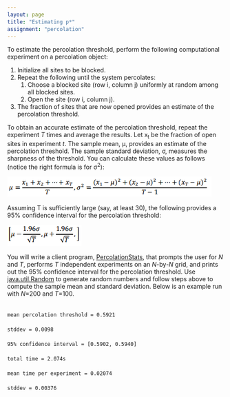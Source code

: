 ```yaml
---
layout: page
title: "Estimating p*"
assignment: "percolation"
---
```


To estimate the percolation threshold, perform the following computational experiment on a percolation object:

<ol>
<li>Initialize all sites to be blocked.</li>
<li>Repeat the following until the system percolates:
<ol>
<li>Choose a blocked site (row i, column j) uniformly at random among all blocked
sites.</li>
<li>Open the site (row i, column j).</li>
</ol></li>
<li>The fraction of sites that are now opened provides an estimate of the percolation threshold.</li>
</ol>

To obtain an accurate estimate of the percolation threshold, repeat the experiment <i>T</i> times and average the results. Let x<sub>t</sub> be the fraction of open sites in experiment <i>t</i>. The sample mean, μ, provides an estimate of the percolation threshold. The sample standard deviation, σ, measures the sharpness of the threshold. You can calculate these values as follows (notice the right formula is for σ<sup>2</sup>): 

<img src = "img/mu_sigma_formulas.png" alt = "Mean and standard deviation formulas">

Assuming T is sufficiently large (say, at least 30), the following provides a 95% confidence interval for the percolation threshold:

<img src = "img/interval_formula.PNG" alt = "Mean and standard deviation formulas">

You will write a client program, [PercolationStats](/percolation/code/PercolationStats.html), that prompts the user for <i>N</i> and <i>T</i>, performs <i>T</i> independent experiments on an <i>N</i>-by-<i>N</i> grid, and prints out the 95% confidence interval for the percolation threshold. Use [java.util.Random](http://docs.oracle.com/javase/8/docs/api/java/util/Random.html) to generate random numbers and follow steps above to compute the sample mean and standard deviation. Below is an example run with <i>N</i>=200 and <i>T</i>=100.

<code>
mean percolation threshold = 0.5921<br>
stddev = 0.0098<br>
95% confidence interval = [0.5902, 0.5940]<br>
total time = 2.074s<br>
mean time per experiment = 0.02074<br>
stddev = 0.00376
</code>
